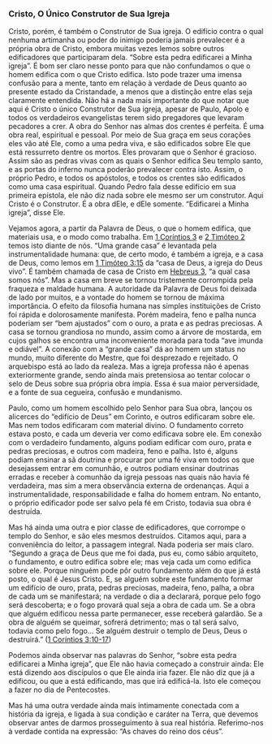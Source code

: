 ### Cristo, O Único Construtor de Sua Igreja 

Cristo, porém, é também o Construtor de Sua igreja. O edifício contra o qual nenhuma artimanha ou poder do inimigo poderia jamais prevalecer é a própria obra de Cristo, embora muitas vezes lemos sobre outros edificadores que participaram dela. “Sobre esta pedra edificarei a Minha igreja”. É bom ser claro nesse ponto para que não confundamos o que o homem edifica com o que Cristo edifica. Isto pode trazer uma imensa confusão para a mente, tanto em relação à verdade de Deus quanto ao presente estado da Cristandade, a menos que a distinção entre elas seja claramente entendida. Não há a nada mais importante do que notar que aqui é Cristo o único Construtor de Sua igreja, apesar de Paulo, Apolo e todos os verdadeiros evangelistas terem sido pregadores que levaram pecadores a crer. A obra do Senhor nas almas dos crentes é perfeita. É uma obra real, espiritual e pessoal. Por meio de Sua graça em seus corações eles vão até Ele, como a uma pedra viva, e são edificados sobre Ele que está ressurreto dentre os mortos. Eles provaram que o Senhor é gracioso. Assim são as pedras vivas com as quais o Senhor edifica Seu templo santo, e as portas do inferno nunca poderão prevalecer contra isto. Assim, o próprio Pedro, e todos os apóstolos, e todos os crentes são edificados como uma casa espiritual. Quando Pedro fala desse edifício em sua primeira epístola, ele não diz nada sobre ele mesmo ser um construtor. Aqui Cristo é o Construtor. É a obra dEle, e dEle somente. “Edificarei a Minha igreja”, disse Ele.

Vejamos agora, a partir da Palavra de Deus, o que o homem edifica, que materiais usa, e o modo como trabalha. Em [1 Coríntios 3](http://bibliaonline.com.br/acf/1co/3) e [2 Timóteo 2](http://bibliaonline.com.br/acf/2tm/2) temos isto diante de nós. “Uma grande casa” é levantada pela instrumentalidade humana: que, de certo modo, é também a igreja, e a casa de Deus, como lemos em [1 Timóteo 3:15](http://bibliaonline.com.br/acf/1tm/3/15) da “casa de Deus, a igreja do Deus vivo”. É também chamada de casa de Cristo em [Hebreus 3](http://bibliaonline.com.br/acf/hb/13), “a qual casa somos nós”. Mas a casa em breve se tornou tristemente corrompida pela fraqueza e maldade humana. A autoridade da Palavra de Deus foi deixada de lado por muitos, e a vontade do homem se tornou de máxima importância. O efeito da filosofia humana nas simples instituições de Cristo foi rápida e dolorosamente manifesta. Porém madeira, feno e palha nunca poderiam ser “bem ajustados” com o ouro, a prata e as pedras preciosas. A casa se tornou grandiosa no mundo, assim como a árvore de mostarda, em cujos galhos se encontra uma inconveniente morada para toda “ave imunda e odiável”. A conexão com a “grande casa” dá ao homem um status no mundo, muito diferente do Mestre, que foi desprezado e rejeitado. O arquebispo está ao lado da realeza. Mas a igreja professa não é apenas exteriormente grande, sendo ainda mais pretensiosa ao tentar colocar o selo de Deus sobre sua própria obra ímpia. Essa é sua maior perversidade, e a fonte de sua cegueira, confusão e mundanismo.

Paulo, como um homem escolhido pelo Senhor para Sua obra, lançou os alicerces do “edifício de Deus” em Corinto, e outros edificaram sobre ele. Mas nem todos edificaram com material divino. O fundamento correto estava posto, e cada um deveria ver como edificava sobre ele. Em conexão com o verdadeiro fundamento, alguns podiam edificar com ouro, prata e pedras preciosas, e outros com madeira, feno e palha. Isto é, alguns podiam ensinar a sã doutrina e procurar por uma fé viva em todos os que desejassem entrar em comunhão, e outros podiam ensinar doutrinas erradas e receber à comunhão da igreja pessoas nas quais não havia fé verdadeira, mas sim a mera observância externa de ordenanças. Aqui a instrumentalidade, responsabilidade e falha do homem entram. No entanto, o próprio edificador pode ser salvo pela fé em Cristo, todavia sua obra é destruída.

Mas há ainda uma outra e pior classe de edificadores, que corrompe o templo do Senhor, e são eles mesmos destruídos. Citamos aqui, para a conveniência do leitor, a passagem integral. Nada poderia ser mais claro. “Segundo a graça de Deus que me foi dada, pus eu, como sábio arquiteto, o fundamento, e outro edifica sobre ele; mas veja cada um como edifica sobre ele. Porque ninguém pode pôr outro fundamento além do que já está posto, o qual é Jesus Cristo. E, se alguém sobre este fundamento formar um edifício de ouro, prata, pedras preciosas, madeira, feno, palha, a obra de cada um se manifestará; na verdade o dia a declarará, porque pelo fogo será descoberta; e o fogo provará qual seja a obra de cada um. Se a obra que alguém edificou nessa parte permanecer, esse receberá galardão. Se a obra de alguém se queimar, sofrerá detrimento; mas o tal será salvo, todavia como pelo fogo... Se alguém destruir o templo de Deus, Deus o destruirá.” ([1 Coríntios 3:10-17](http://bibliaonline.com.br/acf/1co/3/10-17))

Podemos ainda observar nas palavras do Senhor, “sobre esta pedra edificarei a Minha igreja”, que Ele não havia começado a construir ainda: Ele está dizendo aos discípulos o que Ele ainda iria fazer. Ele não diz que já a edificou, ou que a está edificando, mas que irá edificá-la. Isto ele começou a fazer no dia de Pentecostes.

Mas há uma outra verdade ainda mais intimamente conectada com a história da igreja, e ligada à sua condição e caráter na Terra, que devemos observar antes de darmos prosseguimento à sua real história. Referimo-nos à verdade contida na expressão: “As chaves do reino dos céus”.